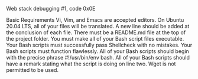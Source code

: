 Web stack debugging #1, code 0x0E

Basic Requirements Vi, Vim, and Emacs are accepted editors. On Ubuntu 20.04 LTS, all of your files will be translated. A new line should be added at the conclusion of each file. There must be a README.md file at the top of the project folder. You must make all of your Bash script files executable. Your Bash scripts must successfully pass Shellcheck with no mistakes. Your Bash scripts must function flawlessly. All of your Bash scripts should begin with the precise phrase #!/usr/bin/env bash. All of your Bash scripts should have a remark stating what the script is doing on line two. Wget is not permitted to be used.
